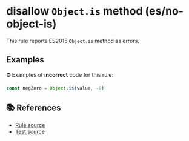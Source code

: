 # disallow `Object.is` method (es/no-object-is)

This rule reports ES2015 `Object.is` method as errors.

## Examples

⛔ Examples of **incorrect** code for this rule:

```js
const negZero = Object.is(value, -0)
```

## 📚 References

- [Rule source](../../lib/rules/no-object-is.js)
- [Test source](../../tests/lib/rules/no-object-is.js)

